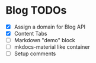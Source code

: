 # Blog TODOs
- [x] Assign a domain for Blog API
- [x] Content Tabs
- [ ] Markdown "demo" block
- [ ] mkdocs-material like container
- [ ] Setup comments